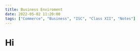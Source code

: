 ```yaml
---
title: Business Enviroment
date: 2022-05-02 11:20:00
tags: ["Commerce", "Business", "ISC", "Class XII", "Notes"]
---
```

# Hi